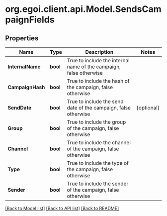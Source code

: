 
# org.egoi.client.api.Model.SendsCampaignFields

## Properties

Name | Type | Description | Notes
------------ | ------------- | ------------- | -------------
**InternalName** | **bool** | True to include the internal name of the campaign, false otherwise | 
**CampaignHash** | **bool** | True to include the hash of the campaign, false otherwise | 
**SendDate** | **bool** | True to include the send date of the campaign, false otherwise | [optional] 
**Group** | **bool** | True to include the group of the campaign, false otherwise | 
**Channel** | **bool** | True to include the channel of the campaign, false otherwise | 
**Type** | **bool** | True to include the type of the campaign, false otherwise | 
**Sender** | **bool** | True to include the sender of the campaign, false otherwise | 

[[Back to Model list]](../README.md#documentation-for-models)
[[Back to API list]](../README.md#documentation-for-api-endpoints)
[[Back to README]](../README.md)

